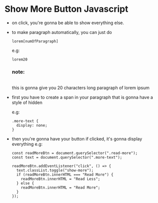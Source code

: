 # Show More Button Javascript

- on click, you're gonna be able to show everything
  else.

- to make paragraph automatically,
  you can just do 
  
  ```
  lorem[numOfParagraph]
  ```

  e.g:
  ```
  lorem20
  ```

  ### note:
  <br>
  this is gonna give you 20 characters
  long paragraph of lorem ipsum

- first you have to create a span
  in your paragraph that is gonna have
  a style of hidden

  e.g:
  ```
  .more-text {
    display: none;
  }
  ```

- then you're gonna have your button
  if clicked, it's gonna display everything
  e.g:
  ```
  const readMoreBtn = document.querySelector(".read-more");
  const text = document.querySelector(".more-text");

  readMoreBtn.addEventListener("click", () => {
    text.classList.toggle("show-more");
    if (readMoreBtn.innerHTML === "Read More") {
      readMoreBtn.innerHTML = "Read Less";
    } else {
      readMoreBtn.innerHTML = "Read More";
    }
  });
  ```
